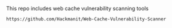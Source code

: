 This repo includes web cache vulnerability scanning tools
```
https://github.com/Hackmanit/Web-Cache-Vulnerability-Scanner
```

